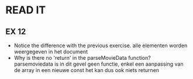 # READ IT
## EX 12
* Notice the difference with the previous exercise.
  alle elementen worden weergegeven in het document
* Why is there no 'return' in the parseMovieData function?
 parsemoviedata is in dit gevel geen functie, enkel een aanpassing van de array in een nieuwe const
  het kan dus ook niets returnen